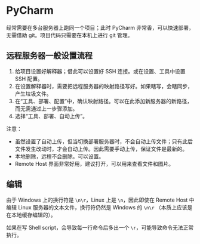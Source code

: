 # PyCharm

经常需要在多台服务器上跑同一个项目；此时 PyCharm 非常香，可以快速部署，无需借助 git。项目代码只需要在本机上进行 git 管理。

## 远程服务器一般设置流程

1. 给项目设置好解释器；借此可以设置好 SSH 连接。或在设置、工具中设置 SSH 配置。
2. 在设置解释器时，需要把远程服务器的映射路径写好。如果瞎写，会瞎同步，产生垃圾文件。
3. 在“工具、部署、配置”中，确认映射路径。可以在此添加新服务器的新路径，而无需通过上一步骤添加。
4. 选择“工具、部署、自动上传”。

注意：

- 虽然设置了自动上传，但当切换部署服务器时，不会自动上传文件；只有此后文件发生改动时，才会自动上传。因此需要手动上传，保证文件是最新的。
- 本地删除，远程不会删除。可以设置。
- Remote Host 界面非常好用，建议打开，可以用来查看文件和图片。

## 编辑

由于 Windows 上的换行符是 `\n\r`，Linux 上是 `\n`，因此即使在 Remote Host 中编辑 Linux 服务器的文本文件，换行符仍然是 Windows 的 `\n\r` （本质上应该是在本地缓存编辑的）。

如果在写 Shell script，会导致每一行命令后多出一个 `\r`，可能导致命令无法正常执行。
